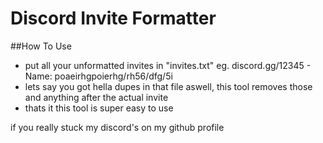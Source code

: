# Discord Invite Formatter
##How To Use
- put all your unformatted invites in "invites.txt" eg. discord.gg/12345 - Name: poaeirhgpoierhg/rh56/dfg/5i
- lets say you got hella dupes in that file aswell, this tool removes those and anything after the actual invite
- thats it this tool is super easy to use

if you really stuck my discord's on my github profile
